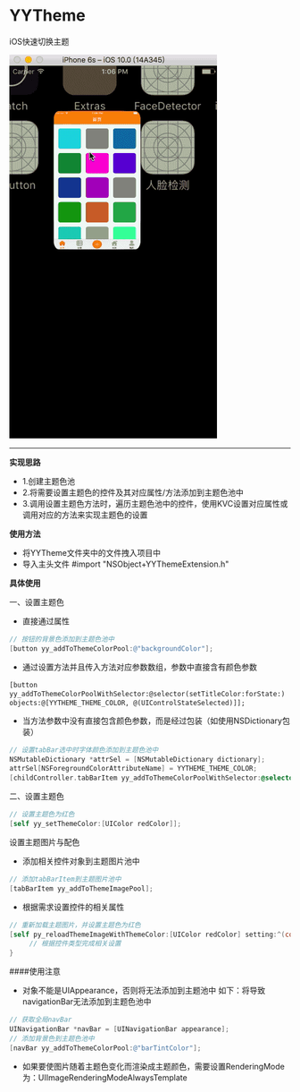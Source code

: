 # YYTheme
iOS快速切换主题


![运行效果](./theme.gif)
****
**实现思路**

- 1.创建主题色池
- 2.将需要设置主题色的控件及其对应属性/方法添加到主题色池中
- 3.调用设置主题色方法时，遍历主题色池中的控件，使用KVC设置对应属性或调用对应的方法来实现主题色的设置

**使用方法**

- 将YYTheme文件夹中的文件拽入项目中
- 导入主头文件 #import "NSObject+YYThemeExtension.h"

**具体使用**

一、设置主题色

- 直接通过属性

```objective-C
// 按钮的背景色添加到主题色池中
[button yy_addToThemeColorPool:@"backgroundColor"];
```

- 通过设置方法并且传入方法对应参数数组，参数中直接含有颜色参数


```objective-C// 设置按钮选中时字体颜色添加到主题色池中
[button yy_addToThemeColorPoolWithSelector:@selector(setTitleColor:forState:) objects:@[YYTHEME_THEME_COLOR, @(UIControlStateSelected)]]; 
```

- 当方法参数中没有直接包含颜色参数，而是经过包装（如使用NSDictionary包装）

```objective-C
// 设置tabBar选中时字体颜色添加到主题色池中
NSMutableDictionary *attrSel = [NSMutableDictionary dictionary];
attrSel[NSForegroundColorAttributeName] = YYTHEME_THEME_COLOR;
[childController.tabBarItem yy_addToThemeColorPoolWithSelector:@selector(setTitleTextAttributes:forState:) objects:@[attrSel, @(UIControlStateSelected)]]; 
```
    
二、设置主题色

```objective-C
// 设置主题色为红色
[self yy_setThemeColor:[UIColor redColor]];
```
设置主题图片与配色

- 添加相关控件对象到主题图片池中


```objective-C
// 添加tabBarItem到主题图片池中
[tabBarItem yy_addToThemeImagePool];
```

- 根据需求设置控件的相关属性


```objective-C
// 重新加载主题图片，并设置主题色为红色
[self py_reloadThemeImageWithThemeColor:[UIColor redColor] setting:^(const NSArray<id> *objects) {
     // 根据控件类型完成相关设置
}
```

####使用注意
- 对象不能是UIAppearance，否则将无法添加到主题池中 如下：将导致navigationBar无法添加到主题色池中


```objective-C
// 获取全局navBar
UINavigationBar *navBar = [UINavigationBar appearance];
// 添加背景色到主题色池中        
[navBar yy_addToThemeColorPool:@"barTintColor"];
```

- 如果要使图片随着主题色变化而渲染成主题颜色，需要设置RenderingMode为：UIImageRenderingModeAlwaysTemplate